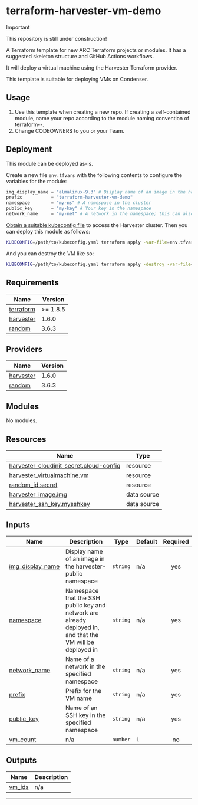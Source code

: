 # terraform-harvester-vm-demo

> [!IMPORTANT]
> This repository is still under construction!

A Terraform template for new ARC Terraform projects or modules.
It has a suggested skeleton structure and GitHub Actions workflows.

It will deploy a virtual machine using the Harvester Terraform provider.

This template is suitable for deploying VMs on Condenser.

## Usage

1. Use this template when creating a new repo. If creating a self-contained module,
   name your repo according to the module naming convention of terraform-<PROVIDER>-<NAME>.
2. Change CODEOWNERS to you or your Team.

## Deployment

This module can be deployed as-is.

Create a new file `env.tfvars` with the following contents to configure the variables
for the module:

``` terraform
img_display_name = "almalinux-9.3" # Display name of an image in the harvester-public namespace
prefix           = "terraform-harvester-vm-demo"
namespace        = "my-ns" # A namespace in the cluster
public_key       = "my-key" # Your key in the namespace
network_name     = "my-net" # A network in the namespace; this can also be left empty
```

[Obtain a suitable kubeconfig file](https://docs.harvesterhci.io/v1.3/faq/#how-can-i-access-the-kubeconfig-file-of-the-harvester-cluster)
to access the Harvester cluster. Then you can deploy this module as follows:

``` sh
KUBECONFIG=/path/to/kubeconfig.yaml terraform apply -var-file=env.tfvars
```

And you can destroy the VM like so:

``` sh
KUBECONFIG=/path/to/kubeconfig.yaml terraform apply -destroy -var-file=env.tfvars
```

<!-- BEGIN_TF_DOCS -->
## Requirements

| Name | Version |
|------|---------|
| <a name="requirement_terraform"></a> [terraform](#requirement\_terraform) | >= 1.8.5 |
| <a name="requirement_harvester"></a> [harvester](#requirement\_harvester) | 1.6.0 |
| <a name="requirement_random"></a> [random](#requirement\_random) | 3.6.3 |

## Providers

| Name | Version |
|------|---------|
| <a name="provider_harvester"></a> [harvester](#provider\_harvester) | 1.6.0 |
| <a name="provider_random"></a> [random](#provider\_random) | 3.6.3 |

## Modules

No modules.

## Resources

| Name | Type |
|------|------|
| [harvester_cloudinit_secret.cloud-config](https://registry.terraform.io/providers/harvester/harvester/1.6.0/docs/resources/cloudinit_secret) | resource |
| [harvester_virtualmachine.vm](https://registry.terraform.io/providers/harvester/harvester/1.6.0/docs/resources/virtualmachine) | resource |
| [random_id.secret](https://registry.terraform.io/providers/hashicorp/random/3.6.3/docs/resources/id) | resource |
| [harvester_image.img](https://registry.terraform.io/providers/harvester/harvester/1.6.0/docs/data-sources/image) | data source |
| [harvester_ssh_key.mysshkey](https://registry.terraform.io/providers/harvester/harvester/1.6.0/docs/data-sources/ssh_key) | data source |

## Inputs

| Name | Description | Type | Default | Required |
|------|-------------|------|---------|:--------:|
| <a name="input_img_display_name"></a> [img\_display\_name](#input\_img\_display\_name) | Display name of an image in the harvester-public namespace | `string` | n/a | yes |
| <a name="input_namespace"></a> [namespace](#input\_namespace) | Namespace that the SSH public key and network are already deployed in, and that the VM will be deployed in | `string` | n/a | yes |
| <a name="input_network_name"></a> [network\_name](#input\_network\_name) | Name of a network in the specified namespace | `string` | n/a | yes |
| <a name="input_prefix"></a> [prefix](#input\_prefix) | Prefix for the VM name | `string` | n/a | yes |
| <a name="input_public_key"></a> [public\_key](#input\_public\_key) | Name of an SSH key in the specified namespace | `string` | n/a | yes |
| <a name="input_vm_count"></a> [vm\_count](#input\_vm\_count) | n/a | `number` | `1` | no |

## Outputs

| Name | Description |
|------|-------------|
| <a name="output_vm_ids"></a> [vm\_ids](#output\_vm\_ids) | n/a |

---
<!-- END_TF_DOCS -->

